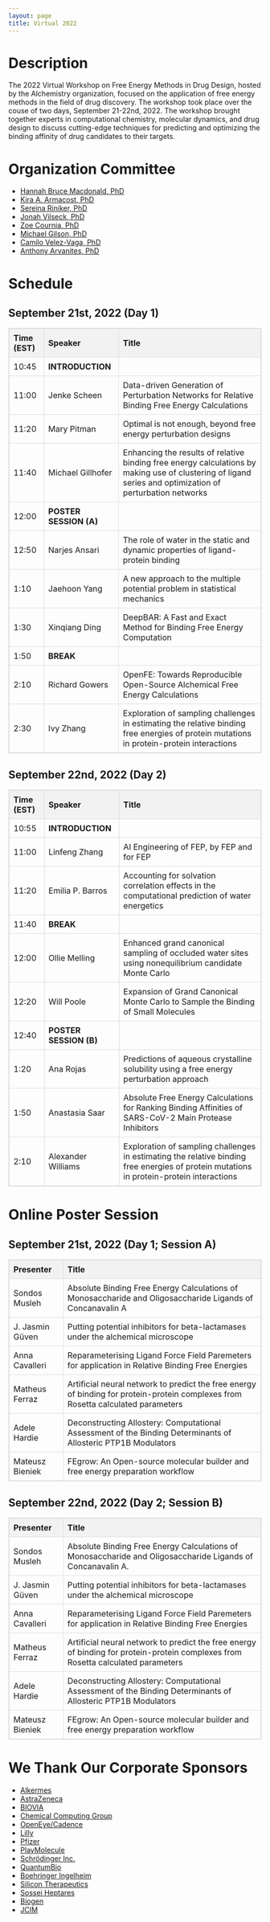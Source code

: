 ```yaml
---
layout: page
title: Virtual 2022
---
```


<style>
table {
  border-collapse: collapse;
  width: 100%;
  margin-bottom: 20px;
  border: 1px solid #ddd;
}

table th,
table td {
  border: 1px solid #ddd;
  padding: 8px;
  text-align: left;
}

table th {
  background-color: #f2f2f2;
  font-weight: bold;
}

  background-color: #f5f5f5;
}

table tr:nth-child(even) {
  background-color: #f9f9f9;
}

/* Green color for keynote speaker names */
.keynote-name {
  color: #2e7d32;
  font-weight: bold;
  font-size: 1.2em;
}

/* Style for poster winner links */
#poster-session-winners + table a {
  color: #2e7d32;
}
</style>

# Description
The 2022 Virtual Workshop on Free Energy Methods in Drug Design, hosted by the Alchemistry organization, focused on the application of free energy methods in the field of drug discovery. The workshop took place over the couse of two days, September 21-22nd, 2022. The workshop brought together experts in computational chemistry, molecular dynamics, and drug design to discuss cutting-edge techniques for predicting and optimizing the binding affinity of drug candidates to their targets.

# Organization Committee
* [Hannah Bruce Macdonald, PhD](https://www.linkedin.com/in/hannah-bruce-macdonald-b820a776/)
* [Kira A. Armacost, PhD](https://scholar.google.com/citations?user=mdIiZ7AAAAAJ&hl=en)
* [Sereina Riniker, PhD](https://www.linkedin.com/in/sereina-riniker-99a4473a/)
* [Jonah Vilseck, PhD](https://medicine.iu.edu/faculty/44747/vilseck-jonah)
* [Zoe Cournia, PhD](https://www.linkedin.com/in/zoecournia/)
* [Michael Gilson, PhD](https://www.linkedin.com/in/mkgilson/)
* [Camilo Velez-Vaga, PhD](https://www.linkedin.com/in/camilo-velez-vega-0ab62a17/)
* [Anthony Arvanites, PhD](https://www.linkedin.com/in/aarvanites/)

# Schedule
## September 21st, 2022 (Day 1)

| Time (EST)     | Speaker                | Title       |
|----------------|------------------------|------------------------------------|
| 10:45          | **INTRODUCTION**       | |
| 11:00          | Jenke Scheen           | Data-driven Generation of Perturbation Networks for Relative Binding Free Energy Calculations |
| 11:20          | Mary Pitman            | Optimal is not enough, beyond free energy perturbation designs |
| 11:40          | Michael Gillhofer      | Enhancing the results of relative binding free energy calculations by making use of clustering of ligand series and optimization of perturbation networks |
| 12:00          | **POSTER SESSION (A)**  | |
| 12:50          | Narjes Ansari          | The role of water in the static and dynamic properties of ligand-protein binding |
| 1:10           | Jaehoon Yang           | A new approach to the multiple potential problem in statistical mechanics |
| 1:30           | Xinqiang Ding          | DeepBAR: A Fast and Exact Method for Binding Free Energy Computation |
| 1:50           | **BREAK**              | |
| 2:10           | Richard Gowers         | OpenFE: Towards Reproducible Open-Source Alchemical Free Energy Calculations |
| 2:30           | Ivy Zhang              | Exploration of sampling challenges in estimating the relative binding free energies of protein mutations in protein-protein interactions |

## September 22nd, 2022 (Day 2)

| Time (EST)     | Speaker                | Title       |
|----------------|------------------------|------------------------------------|
| 10:55          | **INTRODUCTION**       | |
| 11:00          | Linfeng Zhang          | AI Engineering of FEP, by FEP and for FEP |
| 11:20          | Emilia P. Barros       | Accounting for solvation correlation effects in the computational prediction of water energetics |
| 11:40          | **BREAK**              | |
| 12:00          | Ollie Melling          | Enhanced grand canonical sampling of occluded water sites using nonequilibrium candidate Monte Carlo |
| 12:20          | Will Poole             | Expansion of Grand Canonical Monte Carlo to Sample the Binding of Small Molecules |
| 12:40          | **POSTER SESSION (B)**  | |
| 1:20           | Ana Rojas              | Predictions of aqueous crystalline solubility using a free energy perturbation approach |
| 1:50           | Anastasia Saar         | Absolute Free Energy Calculations for Ranking Binding Affinities of SARS-CoV-2 Main Protease Inhibitors |
| 2:10           | Alexander Williams     | Exploration of sampling challenges in estimating the relative binding free energies of protein mutations in protein-protein interactions |

# Online Poster Session
## September 21st, 2022 (Day 1; Session A)

| Presenter       | Title                                 |
|-----------------|---------------------------------------|
| Sondos Musleh   | Absolute Binding Free Energy Calculations of Monosaccharide and Oligosaccharide Ligands of Concanavalin A |
| J. Jasmin Güven | Putting potential inhibitors for beta-lactamases under the alchemical microscope |
| Anna Cavalleri  | Reparameterising Ligand Force Field Paremeters for application in Relative Binding Free Energies |
| Matheus Ferraz  | Artificial neural network to predict the free energy of binding for protein-protein complexes from Rosetta calculated parameters |
| Adele Hardie    | Deconstructing Allostery: Computational Assessment of the Binding Determinants of Allosteric PTP1B Modulators
| Mateusz Bieniek | FEgrow: An Open-source molecular builder and free energy preparation workflow

## September 22nd, 2022 (Day 2; Session B)

| Presenter       | Title                                 |
|-----------------|---------------------------------------|
| Sondos Musleh   | Absolute Binding Free Energy Calculations of Monosaccharide and Oligosaccharide Ligands of Concanavalin A. |
| J. Jasmin Güven | Putting potential inhibitors for beta-lactamases under the alchemical microscope |
| Anna Cavalleri  | Reparameterising Ligand Force Field Paremeters for application in Relative Binding Free Energies |
| Matheus Ferraz  | Artificial neural network to predict the free energy of binding for protein-protein complexes from Rosetta calculated parameters |
| Adele Hardie    | Deconstructing Allostery: Computational Assessment of the Binding Determinants of Allosteric PTP1B Modulators |
| Mateusz Bieniek | FEgrow: An Open-source molecular builder and free energy preparation workflow |
 

# We Thank Our Corporate Sponsors
* [Alkermes](https://www.alkermes.com)
* [AstraZeneca](https://www.astrazeneca.com)
* [BIOVIA](https://www.3ds.com/products/biovia)
* [Chemical Computing Group](https://www.chemcomp.com)
* [OpenEye/Cadence](https://www.eyesopen.com)
* [Lilly](https://www.lilly.com)
* [Pfizer](https://www.pfizer.com)
* [PlayMolecule](https://open.playmolecule.org)
* [Schrödinger Inc.](http://www.schrodinger.com)
* [QuantumBio](https://www.quantumbioinc.com)
* [Boehringer Ingelheim](https://www.boehringer-ingelheim.com)
* [Silicon Therapeutics](http://www.silicontx.com)
* [Sossei Heptares](https://soseiheptares.com)
* [Biogen](https://www.biogen.com)
* [JCIM](https://pubs.acs.org/journal/jcisd8)
